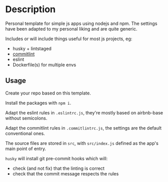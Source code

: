 # Description

Personal template for simple js apps using nodejs and npm. The settings have been adapted to my personal liking and are quite generic.

Includes or will include things useful for most js projects, eg:

- husky + lintstaged
- [commitlint](https://github.com/conventional-changelog/commitlint)
- eslint
- Dockerfile(s) for multiple envs

## Usage

Create your repo based on this template.

Install the packages with `npm i`.

Adapt the eslint rules in `.eslintrc.js`, they're mostly based on airbnb-base without semicolons.

Adapt the commitlint rules in `.commitlintrc.js`, the settings are the default conventional ones.

The source files are stored in `src`, with `src/index.js` defined as the app's main point of entry.

`husky` will install git pre-commit hooks which will:

- check (and not fix) that the linting is correct
- check that the commit message respects the rules
